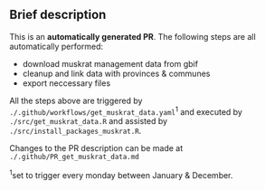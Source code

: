 ## Brief description

This is an **automatically generated PR**. 
The following steps are all automatically performed:

- download muskrat management data from gbif 
- cleanup and link data with provinces & communes 
- export neccessary files 

All the steps above are triggered by `./.github/workflows/get_muskrat_data.yaml`<sup>1</sup>
and executed by `./src/get_muskrat_data.R` and assisted by 
`./src/install_packages_muskrat.R`. 

Changes to the PR description can be made at `./.github/PR_get_muskrat_data.md`

<sup>1</sup>set to trigger every monday between January & December.